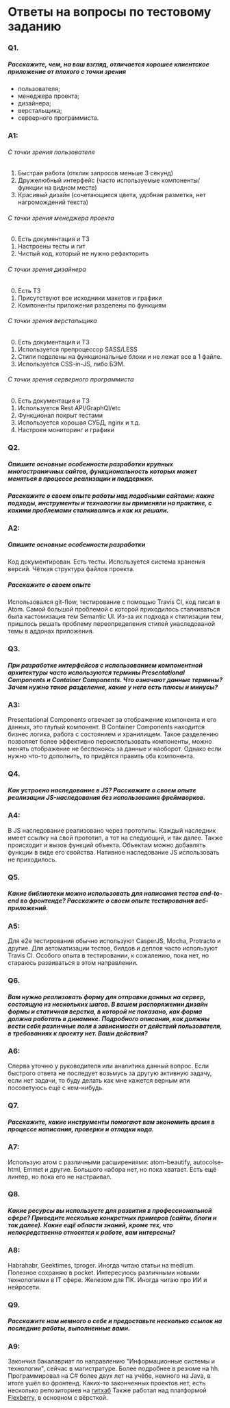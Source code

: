 # Ответы на вопросы по тестовому заданию

### Q1.
##### Расскажите, чем, на ваш взгляд, отличается хорошее клиентское приложение от плохого с точки зрения
* пользователя;
* менеджера проекта;
* дизайнера;
* верстальщика;
* серверного программиста.

### A1:

###### С точки зрения пользователя
1. Быстрая работа (отклик запросов меньше 3 секунд)
2. Дружелюбный интерфейс (часто используемые компоненты/функции на видном месте)
3. Красивый дизайн (сочетающиеся цвета, удобная разметка, нет нагромождений текста)

###### С точки зрения менеджера проекта
0. Есть документация и ТЗ
1. Настроены тесты и гит
2. Чистый код, который не нужно рефакторить

###### С точки зрения дизайнера
0. Есть ТЗ
1. Присутствуют все исходники макетов и графики
2. Компоненты приложения разделены по функциям

###### С точки зрения верстальщика
0. Есть документация и ТЗ
1. Используется препроцессор SASS/LESS
2. Стили поделены на функциональные блоки и не лежат все в 1 файле.
3. Используется CSS-in-JS, либо БЭМ.

###### С точки зрения серверного программиста
0. Есть документация и ТЗ
1. Используется Rest API/GraphQl/etc
2. Функционал покрыт тестами
3. Используется хорошая СУБД, nginx и т.д.
4. Настроен мониторинг и графики

### Q2.
##### Опишите основные особенности разработки крупных многостраничных сайтов, функциональность которых может меняться в процессе реализации и поддержки.
##### Расскажите о своем опыте работы над подобными сайтами: какие подходы, инструменты и технологии вы применяли на практике, с какими проблемами сталкивались и как их решали.

### A2:
##### Опишите основные особенности разработки
Код документирован. Есть тесты. Используется система хранения версий. Чёткая структура файлов проекта.

##### Расскажите о своем опыте
Использовался git-flow, тестирование с помощью Travis CI, код писал в Atom.
Самой большой проблемой с которой приходилось сталкиваться была кастомизация тем Semantic UI. Из-за их подхода к стилизации тем, пришлось решать проблему переопределения стилей унаследованой темы в аддонах приложения.

### Q3.
##### При разработке интерфейсов с использованием компонентной архитектуры часто используются термины Presentational Сomponents и Сontainer Сomponents. Что означают данные термины? Зачем нужно такое разделение, какие у него есть плюсы и минусы?

### A3:
Presentational Сomponents отвечает за отображение компонента и его данных, это глупый компонент.
В Сontainer Сomponents находится бизнес логика, работа с состоянием и хранилищем. Такое разделению позволяет более эффективно переиспользовать компоненты, можно менять отображение не беспокоясь за данные и наоборот. Однако если нужно что-то дополнить, то придётся править оба компонента.


### Q4.
##### Как устроено наследование в JS? Расскажите о своем опыте реализации JS-наследования без использования фреймворков.

### A4:
В JS наследование реализовано через прототипы. Каждый наследник имеет ссылку на свой прототип, а тот на следующий, и так далее. Также происходит и вызов функций объекта. Объектам можно добавлять функции в виде его свойства. Нативное наследование JS использовать не приходилось.

### Q5.
##### Какие библиотеки можно использовать для написания тестов end-to-end во фронтенде? Расскажите о своем опыте тестирования веб-приложений.

### A5:
Для е2е тестирования обычно используют CasperJS, Mocha, Protracto и другие. Для автоматизации тестов, билдов и деплоя часто используют Travis CI. Особого опыта в тестировании, к сожалению, пока нет, но стараюсь развиваться в этом направлении.

### Q6.
##### Вам нужно реализовать форму для отправки данных на сервер, состоящую из нескольких шагов. В вашем распоряжении дизайн формы и статичная верстка, в которой не показано, как форма должна работать в динамике. Подробного описания, как должны вести себя различные поля в зависимости от действий пользователя, в требованиях к проекту нет. Ваши действия?

### A6:
Сперва уточню у руководителя или аналитика данный вопрос. Если быстрого ответа не последует возьмусь за другую активную задачу, если нет задачи, то буду делать как мне кажется верным или посоветуюсь ещё с кем-нибудь.

### Q7.
##### Расскажите, какие инструменты помогают вам экономить время в процессе написания, проверки и отладки кода.

### A7:
Использую атом с различными расширениями: atom-beautify, autocolse-html, Emmet и другие. Большого набора нет, но пока хватает. Есть ещё линтер, но пока его не настраивал.

### Q8.
##### Какие ресурсы вы используете для развития в профессиональной сфере? Приведите несколько конкретных примеров (сайты, блоги и так далее). Какие ещё области знаний, кроме тех, что непосредственно относятся к работе, вам интересны?

### A8:
Habrahabr, Geektimes, tproger. Иногда читаю статьи на medium. Полезное сохраняю в pocket.
Интересуюсь различными новыми технологиями в IT сфере. Железом для ПК. Иногда читаю про ИИ и нейросети.

### Q9.
##### Расскажите нам немного о себе и предоставьте несколько ссылок на последние работы, выполненные вами.

### A9:
Закончил бакалавриат по направлению "Информационные системы и технологии", сейчас в магистратуре. Более подробнее в резюме на hh. Программировал на C# более двух лет на учёбе, немного на Java, в итоге ушёл во фронтенд. Каких-то законченных проектов нет, есть несколько репозиториев на [гитхаб](https://github.com/i-Living?tab=repositories)
Также работал над платформой [Flexberry](https://github.com/Flexberry/), в основном с вёрсткой.
